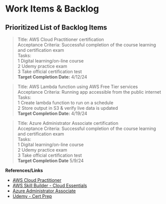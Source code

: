 # Work Items & Backlog   

## Prioritized List of Backlog Items

> Title: AWS Cloud Practitioner certification  
Acceptance Criteria: Successful completion of the course learning and certification exam  
Tasks:  
1 Digital learning/on-line course  
2 Udemy practice exam  
3 Take official certification test  
__Target Completion Date:__ 4/12/24  

> Title: AWS Lambda function using AWS Free Tier services  
Acceptance Criteria: Running app accessible from the public internet  
Tasks:  
1 Create lambda function to run on a schedule  
2 Store output in S3 & verify live data is updated  
__Target Completion Date:__ 4/19/24  

> Title: Azure Administrator Associate certification   
Acceptance Criteria: Successful completion of the course learning and certification exam  
Tasks:  
1 Digital learning/on-line course  
2 Udemy practice exam  
3 Take official certification test  
__Target Completion Date__ 5/9/24  

**References/Links**
* [AWS Cloud Practitioner](https://aws.amazon.com/training/learn-about/cloud-practitioner/)  
* [AWS Skill Builder - Cloud Essentials](https://explore.skillbuilder.aws/learn/public/learning_plan/view/82/cloud-foundations-learning-plan)  
* [Azure Administrator Associate](https://learn.microsoft.com/en-us/credentials/certifications/azure-administrator/?practice-assessment-type=certification)  
* [Udemy - Cert Prep](https://www.udemy.com/)